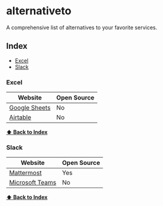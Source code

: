 # alternativeto
A comprehensive list of alternatives to your favorite services.

## Index
* [Excel](#excel)
* [Slack](#slack)

### Excel
Website | Open Source
|---|---|
| [Google Sheets](https://sheets.google.com/) | No |
| [Airtable](https://airtable.com/) | No |

**[⬆ Back to Index](#index)**

### Slack
Website | Open Source
|---|---|
| [Mattermost](https://mattermost.com/) | Yes |
| [Microsoft Teams](https://www.microsoft.com/en-us/microsoft-teams/group-chat-software) | No |

**[⬆ Back to Index](#index)**
